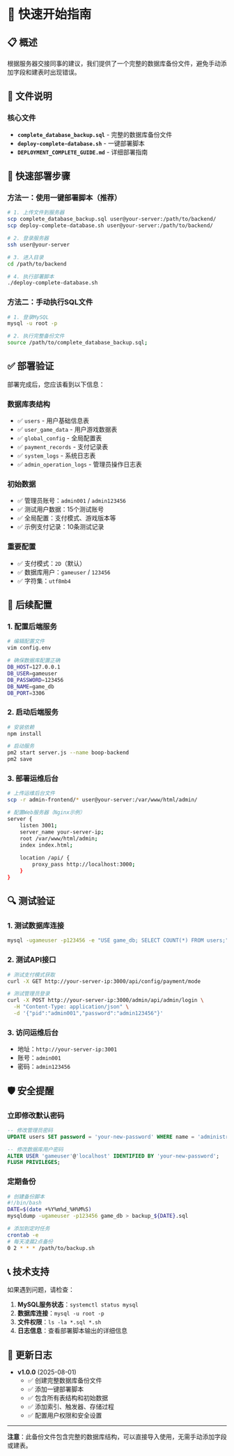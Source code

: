 # 🚀 快速开始指南

## 📋 概述

根据服务器交接同事的建议，我们提供了一个完整的数据库备份文件，避免手动添加字段和建表时出现错误。

## 📁 文件说明

### 核心文件
- **`complete_database_backup.sql`** - 完整的数据库备份文件
- **`deploy-complete-database.sh`** - 一键部署脚本
- **`DEPLOYMENT_COMPLETE_GUIDE.md`** - 详细部署指南

## 🎯 快速部署步骤

### 方法一：使用一键部署脚本（推荐）

```bash
# 1. 上传文件到服务器
scp complete_database_backup.sql user@your-server:/path/to/backend/
scp deploy-complete-database.sh user@your-server:/path/to/backend/

# 2. 登录服务器
ssh user@your-server

# 3. 进入目录
cd /path/to/backend

# 4. 执行部署脚本
./deploy-complete-database.sh
```

### 方法二：手动执行SQL文件

```bash
# 1. 登录MySQL
mysql -u root -p

# 2. 执行完整备份文件
source /path/to/complete_database_backup.sql;
```

## ✅ 部署验证

部署完成后，您应该看到以下信息：

### 数据库表结构
- ✅ `users` - 用户基础信息表
- ✅ `user_game_data` - 用户游戏数据表  
- ✅ `global_config` - 全局配置表
- ✅ `payment_records` - 支付记录表
- ✅ `system_logs` - 系统日志表
- ✅ `admin_operation_logs` - 管理员操作日志表

### 初始数据
- ✅ 管理员账号：`admin001` / `admin123456`
- ✅ 测试用户数据：15个测试账号
- ✅ 全局配置：支付模式、游戏版本等
- ✅ 示例支付记录：10条测试记录

### 重要配置
- ✅ 支付模式：`2D`（默认）
- ✅ 数据库用户：`gameuser` / `123456`
- ✅ 字符集：`utf8mb4`

## 🔧 后续配置

### 1. 配置后端服务
```bash
# 编辑配置文件
vim config.env

# 确保数据库配置正确
DB_HOST=127.0.0.1
DB_USER=gameuser
DB_PASSWORD=123456
DB_NAME=game_db
DB_PORT=3306
```

### 2. 启动后端服务
```bash
# 安装依赖
npm install

# 启动服务
pm2 start server.js --name boop-backend
pm2 save
```

### 3. 部署运维后台
```bash
# 上传运维后台文件
scp -r admin-frontend/* user@your-server:/var/www/html/admin/

# 配置Web服务器（Nginx示例）
server {
    listen 3001;
    server_name your-server-ip;
    root /var/www/html/admin;
    index index.html;
    
    location /api/ {
        proxy_pass http://localhost:3000;
    }
}
```

## 🔍 测试验证

### 1. 测试数据库连接
```bash
mysql -ugameuser -p123456 -e "USE game_db; SELECT COUNT(*) FROM users;"
```

### 2. 测试API接口
```bash
# 测试支付模式获取
curl -X GET http://your-server-ip:3000/api/config/payment/mode

# 测试管理员登录
curl -X POST http://your-server-ip:3000/admin/api/admin/login \
  -H "Content-Type: application/json" \
  -d '{"pid":"admin001","password":"admin123456"}'
```

### 3. 访问运维后台
- 地址：`http://your-server-ip:3001`
- 账号：`admin001`
- 密码：`admin123456`

## 🛡️ 安全提醒

### 立即修改默认密码
```sql
-- 修改管理员密码
UPDATE users SET password = 'your-new-password' WHERE name = 'administrators';

-- 修改数据库用户密码
ALTER USER 'gameuser'@'localhost' IDENTIFIED BY 'your-new-password';
FLUSH PRIVILEGES;
```

### 定期备份
```bash
# 创建备份脚本
#!/bin/bash
DATE=$(date +%Y%m%d_%H%M%S)
mysqldump -ugameuser -p123456 game_db > backup_${DATE}.sql

# 添加到定时任务
crontab -e
# 每天凌晨2点备份
0 2 * * * /path/to/backup.sh
```

## 📞 技术支持

如果遇到问题，请检查：

1. **MySQL服务状态**：`systemctl status mysql`
2. **数据库连接**：`mysql -u root -p`
3. **文件权限**：`ls -la *.sql *.sh`
4. **日志信息**：查看部署脚本输出的详细信息

## 📝 更新日志

- **v1.0.0** (2025-08-01)
  - ✅ 创建完整数据库备份文件
  - ✅ 添加一键部署脚本
  - ✅ 包含所有表结构和初始数据
  - ✅ 添加索引、触发器、存储过程
  - ✅ 配置用户权限和安全设置

---

**注意**：此备份文件包含完整的数据库结构，可以直接导入使用，无需手动添加字段或建表。 